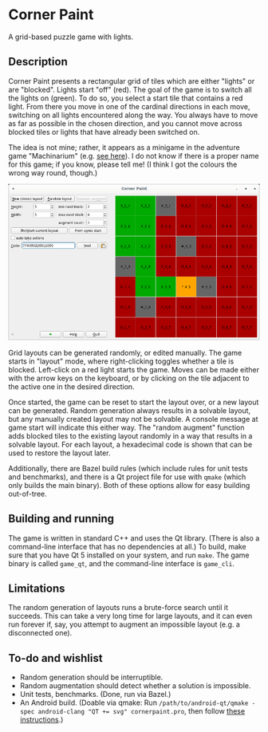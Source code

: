 # Corner Paint

A grid-based puzzle game with lights.

## Description

Corner Paint presents a rectangular grid of tiles which are either "lights" or
are "blocked". Lights start "off" (red). The goal of the game is to switch all
the lights on (green). To do so, you select a start tile that contains a red
light. From there you move in one of the cardinal directions in each move,
switching on all lights encountered along the way. You always have to move as
far as possible in the chosen direction, and you cannot move across blocked
tiles or lights that have already been switched on.

The idea is not mine; rather, it appears as a minigame in the adventure game
"Machinarium" (e.g. [see
here](https://machinarium.fandom.com/wiki/Glasshouse_Control_Box_Puzzle)). I do
not know if there is a proper name for this game; if you know, please tell me!
(I think I got the colours the wrong way round, though.)

![Screenshot](screenshot.png)

Grid layouts can be generated randomly, or edited manually. The game starts in
"layout" mode, where right-clicking toggles whether a tile is blocked.
Left-click on a red light starts the game. Moves can be made either with the
arrow keys on the keyboard, or by clicking on the tile adjacent to the active
one in the desired direction.

Once started, the game can be reset to start the layout over, or a new layout
can be generated. Random generation always results in a solvable layout, but any
manually created layout may not be solvable. A console message at game start
will indicate this either way. The "random augment" function adds blocked tiles
to the existing layout randomly in a way that results in a solvable layout. For
each layout, a hexadecimal code is shown that can be used to restore the layout
later.

Additionally, there are Bazel build rules (which include rules for unit tests
and benchmarks), and there is a Qt project file for use with `qmake` (which only
builds the main binary). Both of these options allow for easy building
out-of-tree.

## Building and running

The game is written in standard C++ and uses the Qt library. (There is also a
command-line interface that has no dependencies at all.) To build, make sure
that you have Qt 5 installed on your system, and run `make`. The game binary is
called `game_qt`, and the command-line interface is `game_cli`.

## Limitations

The random generation of layouts runs a brute-force search until it succeeds.
This can take a very long time for large layouts, and it can even run forever
if, say, you attempt to augment an impossible layout (e.g. a disconnected one).

## To-do and wishlist

*   Random generation should be interruptible.
*   Random augmentation should detect whether a solution is impossible.
*   Unit tests, benchmarks. (Done, run via Bazel.)
*   An Android build. (Doable via qmake: Run
    `/path/to/android-qt/qmake -spec android-clang "QT += svg" cornerpaint.pro`,
    then follow
    [these instructions](https://doc.qt.io/qt-5/deployment-android.html#androiddeployqt).)
